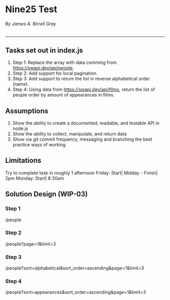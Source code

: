# Nine25 Test
###### By James A. Birrell Gray
---
## Tasks set out in index.js

1. Step 1: Replace the array with data comming from https://swapi.dev/api/people.
2. Step 2: Add support for local pagination.
3. Step 3: Add support to return the list in reverse alphabetical order (name).
4. Step 4: Using data from https://swapi.dev/api/films, return the list of people order by amount of appearances in films.

## Assumptions

1. Show the ability to create a documented, readable, and testable API in node.js
2. Show the ability to collect, manipulate, and return data
3. Show via git commit frequency, messaging and branching the best practice ways of working

## Limitations 

Try to complete task in roughly 1 afternoon
Friday: Start| Midday - Finish| 2pm
Monday: Start| 8:30am 

## Solution Design (WIP-03)

### Step 1 
/people 

### Step 2
/people?page=1&limit=3

### Step 3
/people?sort=alphabetical&sort_order=ascending&page=1&limit=3

### Step 4
/people?sort=appearances&sort_order=ascending&page=1&limit=3
